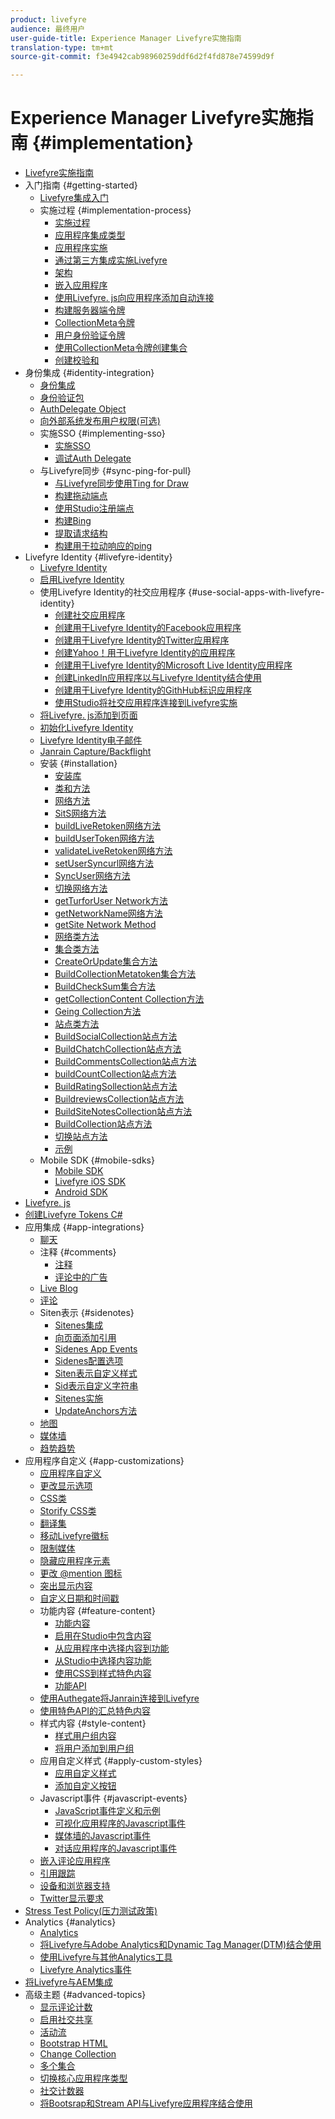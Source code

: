 ```yaml
---
product: livefyre
audience: 最终用户
user-guide-title: Experience Manager Livefyre实施指南
translation-type: tm+mt
source-git-commit: f3e4942cab98960259ddf6d2f4fd878e74599d9f

---
```



# Experience Manager Livefyre实施指南 {#implementation}

+ [Livefyre实施指南](home.md)
+ 入门指南 {#getting-started}
   + [Livefyre集成入门](c-getting-started/c-getting-started.md)
   + 实施过程 {#implementation-process}
      + [实施过程](c-getting-started/c-implementation-process/c-implementation-process.md)
      + [应用程序集成类型](c-getting-started/c-implementation-process/c-app-integration-types.md)
      + [应用程序实施](c-getting-started/designer-app-implementation.md)
      + [通过第三方集成实施Livefyre](c-app-integrations/implement-livefyre-3rd-party.md)
      + [架构](c-getting-started/c-implementation-process/c-architecture.md)
      + [嵌入应用程序](c-getting-started/c-implementation-process/c-using-livefyre.js-to-create-customize-and-use-apps-on-your-site.md)
      + [使用Livefyre. js向应用程序添加自动连接](c-getting-started/c-implementation-process/c-add-authetication-to-an-app-using-livefyre.js.md)
      + [构建服务器端令牌](c-getting-started/c-implementation-process/c-build-server-side-tokens.md)
      + [CollectionMeta令牌](c-getting-started/c-implementation-process/c-collectionmeta-tokent.md)
      + [用户身份验证令牌](c-getting-started/c-implementation-process/c-user-auth-token.md)
      + [使用CollectionMeta令牌创建集合](t-create-a-collectionmeta-token.md)
      + [创建校验和](c-creating-a-checksum.md)
+ 身份集成 {#identity-integration}
   + [身份集成](t-about-identity-integration/t-about-identity-integration.md)
   + [身份验证包](t-about-identity-integration/c-authorization-package.md)
   + [AuthDelegate Object](t-about-identity-integration/c-building-an-auth-delegate.md)
   + [向外部系统发布用户权限(可选)](t-about-identity-integration/c-posting-user-permissions-to-external-systems.md)
   + 实施SSO {#implementing-sso}
      + [实施SSO](t-about-identity-integration/c-implementing-sso/c-implementing-sso.md)
      + [调试Auth Delegate](t-about-identity-integration/c-implementing-sso/c-debugging-auth.md)
   + 与Livefyre同步 {#sync-ping-for-pull}
      + [与Livefyre同步使用Ting for Draw](t-about-identity-integration/t-sync-with-livefyre-using-ping-for-pull/t-sync-with-livefyre-using-ping-for-pull.md)
      + [构建拖动端点](t-about-identity-integration/t-sync-with-livefyre-using-ping-for-pull/t-build-the-pull-endpoint.md)
      + [使用Studio注册端点](t-about-identity-integration/t-sync-with-livefyre-using-ping-for-pull/c-register-the-endpoint-with-studio.md)
      + [构建Bing](t-about-identity-integration/t-sync-with-livefyre-using-ping-for-pull/t-build-the-ping.md)
      + [提取请求结构](t-about-identity-integration/t-sync-with-livefyre-using-ping-for-pull/t-pull-request-structure.md)
      + [构建用于拉动响应的ping](t-about-identity-integration/t-sync-with-livefyre-using-ping-for-pull/c-build-the-ping-for-pull-response.md)
+ Livefyre Identity {#livefyre-identity}
   + [Livefyre Identity](c-livefyre-identity-comp/c-livefyre-identity-comp.md)
   + [启用Livefyre Identity](c-livefyre-identity-comp/t-enable-livefyre-identity.md)
   + 使用Livefyre Identity的社交应用程序 {#use-social-apps-with-livefyre-identity}
      + [创建社交应用程序](c-livefyre-identity-comp/t-create-your-social-apps.md)
      + [创建用于Livefyre Identity的Facebook应用程序](c-livefyre-identity-comp/t-create-a-facebook-app-for-use-with-livefyre-identity.md)
      + [创建用于Livefyre Identity的Twitter应用程序](c-livefyre-identity-comp/t-create-a-twitter-app-for-use-with-livefyre-identity.md)
      + [创建Yahoo！用于Livefyre Identity的应用程序](c-livefyre-identity-comp/t-create-a-yahoo-app-for-use-with-livefyre-identity.md)
      + [创建用于Livefyre Identity的Microsoft Live Identity应用程序](c-livefyre-identity-comp/t-create-a-microsoft-live-id-app-for-use-with-livefyre-identity.md)
      + [创建LinkedIn应用程序以与Livefyre Identity结合使用](c-livefyre-identity-comp/t-create-a-linkedin-app-for-use-with-livefyre-identity.md)
      + [创建用于Livefyre Identity的GithHub标识应用程序](c-livefyre-identity-comp/c-create-a-github-identity.md)
      + [使用Studio将社交应用程序连接到Livefyre实施](c-livefyre-identity-comp/t-using-studio-to-connect-your-social-apps-to-your-livefyre-implementation.md)
   + [将Livefyre. js添加到页面](c-livefyre-identity-comp/t-add-livefyre.js-to-the-page.md)
   + [初始化Livefyre Identity](c-livefyre-identity-comp/t-initialize-livefyre-identity.md)
   + [Livefyre Identity电子邮件](c-livefyre-identity-comp/c-emails-for-livefyre-identity.md)
   + [Janrain Capture/Backflight](c-livefyre-identity-comp/c-janrain-capture-backplane-comp.md)
   + 安装 {#installation}
      + [安装库](c-installing-libraries/c-installing-libraries.md)
      + [类和方法](c-installing-libraries/c-methods-livefyre.md)
      + [网络方法](c-installing-libraries/c-network-methods.md)
      + [SitS网络方法](c-installing-libraries/r-setssl-method.md)
      + [buildLiveRetoken网络方法](c-installing-libraries/r-buildlivefyretoken-method.md)
      + [buildUserToken网络方法](c-installing-libraries/r-builduserauthtoken-method.md)
      + [validateLiveRetoken网络方法](c-installing-libraries/c-validatelivefyretoken-network-method.md)
      + [setUserSyncurl网络方法](c-installing-libraries/r-setusersyncurl-method.md)
      + [SyncUser网络方法](c-installing-libraries/r-syncuser-method.md)
      + [切换网络方法](c-installing-libraries/r-geturn-method.md)
      + [getTurforUser Network方法](c-installing-libraries/r-geturnforuser-method.md)
      + [getNetworkName网络方法](c-installing-libraries/r-getnetworkname-method.md)
      + [getSite Network Method](c-installing-libraries/r-getsite-method.md)
      + [网络类方法](c-installing-libraries/c-network-class-methods.md)
      + [集合类方法](c-installing-libraries/c-collection-methods.md)
      + [CreateOrUpdate集合方法](c-installing-libraries/r-createorupdate-collection-method.md)
      + [BuildCollectionMetatoken集合方法](c-installing-libraries/r-buildcollectionmetatoken-collection-method.md)
      + [BuildCheckSum集合方法](c-installing-libraries/r-buildchecksum-collection-method.md)
      + [getCollectionContent Collection方法](c-installing-libraries/t-getcollectioncontent-collection-method.md)
      + [Geing Collection方法](c-installing-libraries/r-geturn-collection-method.md)
      + [站点类方法](c-installing-libraries/c-site-methods.md)
      + [BuildSocialCollection站点方法](c-installing-libraries/r-buildblogcollection-site-method.md)
      + [BuildChatchCollection站点方法](c-installing-libraries/r-buildchatcollection-site-method.md)
      + [BuildCommentsCollection站点方法](c-installing-libraries/r-buildcommentscollection-site-method.md)
      + [buildCountCollection站点方法](c-installing-libraries/r-buildcountingcollection-site-method.md)
      + [BuildRatingSollection站点方法](c-installing-libraries/r-buildratingscollection-site-method.md)
      + [BuildreviewsCollection站点方法](c-installing-libraries/r-buildreviewscollection-site-method.md)
      + [BuildSiteNotesCollection站点方法](c-installing-libraries/r-buildsitenotescollection-site-method.md)
      + [BuildCollection站点方法](c-installing-libraries/r-buildcollection-site-method.md)
      + [切换站点方法](c-installing-libraries/r-geturn-site-method.md)
      + [示例](c-installing-libraries/c-libraries-examples.md)
   + Mobile SDK {#mobile-sdks}
      + [Mobile SDK](c-mobile-sdks/c-mobile-sdks.md)
      + [Livefyre iOS SDK](c-mobile-sdks/c-livefyre-ios-sdk.md)
      + [Android SDK](c-mobile-sdks/c-android-sdk.md)
+ [Livefyre. js](c-livefyre.js.md)
+ [创建Livefyre Tokens C#](c-creating-livefyre-tokens-c-.md)
+ 应用集成 {#app-integrations}
   + [聊天](c-app-integrations/c-app-integratios-chat.md)
   + 注释 {#comments}
      + [注释](c-app-integrations/c-comments-integration/c-comments-integration.md)
      + [评论中的广告](c-app-integrations/c-comments-integration/c-ads-in-comments-integration.md)
   + [Live Blog](c-app-integrations/c-live-blog-integration.md)
   + [评论](c-app-integrations/c-reviews-integration.md)
   + Siten表示 {#sidenotes}
      + [Sitenes集成](c-app-integrations/c-sidenotes-integration/r-sidenotes-integration.md)
      + [向页面添加引用](c-app-integrations/c-sidenotes-integration/r-adding-sidenotes-to-a-page.md)
      + [Sidenes App Events](c-app-integrations/c-sidenotes-integration/r-app-events.md)
      + [Sidenes配置选项](c-app-integrations/c-sidenotes-integration/r-configuration-options.md)
      + [Siten表示自定义样式](c-app-integrations/c-sidenotes-integration/r-custom-styles.md)
      + [Sid表示自定义字符串](c-app-integrations/c-sidenotes-integration/r-custom-strings.md)
      + [Sitenes实施](c-app-integrations/c-sidenotes-integration/r-sidenotes-implementation.md)
      + [UpdateAnchors方法](c-app-integrations/c-sidenotes-integration/update-anchors-method.md)
   + [地图](c-app-integrations/c-map-integration.md)
   + [媒体墙](c-app-integrations/c-media-wall-integration.md)
   + [趋势趋势](c-app-integrations/c-trending-integration.md)
+ 应用程序自定义 {#app-customizations}
   + [应用程序自定义](c-app-customizations/c-app-customizations.md)
   + [更改显示选项](c-app-customizations/c-change-display-options.md)
   + [CSS类](c-app-customizations/c-css-classes.md)
   + [Storify CSS类](c-app-customizations/c-storify-css-classes.md)
   + [翻译集](c-app-customizations/c-translation-sets.md)
   + [移动Livefyre徽标](c-app-customizations/c-move-the-livefyre-logo.md)
   + [限制媒体](c-app-customizations/c-restrict-media.md)
   + [隐藏应用程序元素](c-app-customizations/c-hide-app-elements.md)
   + [更改 @mention 图标](c-app-customizations/c-change-mention-icon.md)
   + [突出显示内容](c-app-customizations/c-highlight-content.md)
   + [自定义日期和时间戳](c-app-customizations/c-date-time-stamp.md)
   + 功能内容 {#feature-content}
      + [功能内容](c-app-customizations/t-feature-content.md)
      + [启用在Studio中包含内容](c-app-customizations/t-enable-featuring-content-in-studio.md)
      + [从应用程序中选择内容到功能](c-app-customizations/t-select-content-to-feature.md)
      + [从Studio中选择内容功能](c-app-customizations/t-select-content-to-feature-from-studio.md)
      + [使用CSS到样式特色内容](c-app-customizations/c-use-css-to-style-featured-content.md)
      + [功能API](c-app-customizations/c-feature-apis.md)
   + [使用Authegate将Janrain连接到Livefyre](c-app-customizations/c-connecting-janrain-to-livefyre-using-authdelegate.md)
   + [使用特色API的汇总特色内容](c-app-customizations/c-aggregated-featured-content-using-the-featured-apis.md)
   + 样式内容 {#style-content}
      + [样式用户组内容](c-app-customizations/c-style-user-group-content.md)
      + [将用户添加到用户组](c-app-customizations/c-adding-users-to-groups.md)
   + 应用自定义样式 {#apply-custom-styles}
      + [应用自定义样式](c-app-customizations/c-applying-custom-styles-.md)
      + [添加自定义按钮](c-app-customizations/t-add-custom-buttons.md)
   + Javascript事件 {#javascript-events}
      + [JavaScript事件定义和示例](c-app-customizations/c-javascript-events.md)
      + [可视化应用程序的Javascript事件](c-app-customizations/c-javascript-events-for-visualization-apps.md)
      + [媒体墙的Javascript事件](c-app-customizations/c-javascript-events-media-wall.md)
      + [对话应用程序的Javascript事件](c-app-customizations/c-javascript-events-for-conversation-apps.md)
   + [嵌入评论应用程序](c-app-customizations/c-embed-a-comments-app.md)
   + [引用跟踪](c-app-customizations/c-referral-tracking.md)
   + [设备和浏览器支持](c-app-customizations/c-device-and-browser-support.md)
   + [Twitter显示要求](c-app-customizations/c-twitter-display-requirements.md)
+ [Stress Test Policy(压力测试政策)](c-stress-test-policy.md)
+ Analytics {#analytics}
   + [Analytics](livefyre-analytics/livefyre-analytics.md)
   + [将Livefyre与Adobe Analytics和Dynamic Tag Manager(DTM)结合使用](livefyre-analytics/c-use-livefyre-with-adobe-analytics.md)
   + [使用Livefyre与其他Analytics工具](livefyre-analytics/c-livefyre-analytics.md)
   + [Livefyre Analytics事件](livefyre-analytics/c-livefyre-analytics-events.md)
+ [将Livefyre与AEM集成](c-livefyre-aem-integration.md)
+ 高级主题 {#advanced-topics}
   + [显示评论计数](c-advanced-topics/t-display-comment-count.md)
   + [启用社交共享](c-advanced-topics/c-enabling-social-sharing.md)
   + [活动流](c-advanced-topics/c-activity-stream.md)
   + [Bootstrap HTML](c-advanced-topics/c-bootstrap-html.md)
   + [Change Collection](c-advanced-topics/c-change-collection.md)
   + [多个集合](c-advanced-topics/c-multiple-collections.md)
   + [切换核心应用程序类型](c-advanced-topics/c-switch-core-app-types.md)
   + [社交计数器](c-advanced-topics/c-social-counter.md)
   + [将Bootsrap和Stream API与Livefyre应用程序结合使用](c-advanced-topics/bootstrap-stream-api.md)
